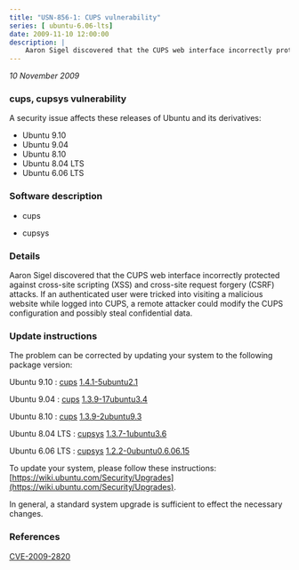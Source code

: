 ```yaml
---
title: "USN-856-1: CUPS vulnerability"
series: [ ubuntu-6.06-lts]
date: 2009-11-10 12:00:00
description: |
    Aaron Sigel discovered that the CUPS web interface incorrectly protected against cross-site scripting (XSS) and cross-site request forgery (CSRF) attacks. If an authenticated user were tricked into visiting a malicious website while logged into CUPS, a remote attacker could modify the CUPS configuration and possibly steal confidential data. 
--- 
```

 
 

*10 November 2009*

### cups, cupsys vulnerability

A security issue affects these releases of Ubuntu and its derivatives:

* Ubuntu 9.10
* Ubuntu 9.04
* Ubuntu 8.10
* Ubuntu 8.04 LTS
* Ubuntu 6.06 LTS

### Software description

* cups 

* cupsys 

### Details

Aaron Sigel discovered that the CUPS web interface incorrectly protected against cross-site scripting (XSS) and cross-site request forgery (CSRF) attacks. If an authenticated user were tricked into visiting a malicious website while logged into CUPS, a remote attacker could modify the CUPS configuration and possibly steal confidential data. 

### Update instructions

The problem can be corrected by updating your system to the following package version:

Ubuntu 9.10
 : [cups](https://launchpad.net/ubuntu/+source/cups) <span> [1.4.1-5ubuntu2.1](https://launchpad.net/ubuntu/+source/cups/1.4.1-5ubuntu2.1) </span> 

Ubuntu 9.04
 : [cups](https://launchpad.net/ubuntu/+source/cups) <span> [1.3.9-17ubuntu3.4](https://launchpad.net/ubuntu/+source/cups/1.3.9-17ubuntu3.4) </span> 

Ubuntu 8.10
 : [cups](https://launchpad.net/ubuntu/+source/cups) <span> [1.3.9-2ubuntu9.3](https://launchpad.net/ubuntu/+source/cups/1.3.9-2ubuntu9.3) </span> 

Ubuntu 8.04 LTS
 : [cupsys](https://launchpad.net/ubuntu/+source/cupsys) <span> [1.3.7-1ubuntu3.6](https://launchpad.net/ubuntu/+source/cupsys/1.3.7-1ubuntu3.6) </span> 

Ubuntu 6.06 LTS
 : [cupsys](https://launchpad.net/ubuntu/+source/cupsys) <span> [1.2.2-0ubuntu0.6.06.15](https://launchpad.net/ubuntu/+source/cupsys/1.2.2-0ubuntu0.6.06.15) </span> 

To update your system, please follow these instructions: [https://wiki.ubuntu.com/Security/Upgrades](https://wiki.ubuntu.com/Security/Upgrades).

In general, a standard system upgrade is sufficient to effect the necessary changes. 

### References

 
 [CVE-2009-2820](http://people.ubuntu.com/~ubuntu-security/cve/CVE-2009-2820)
 

